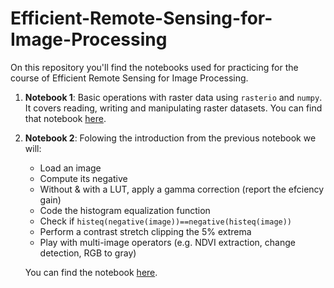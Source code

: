 # Efficient-Remote-Sensing-for-Image-Processing
On this repository you'll find the notebooks used for practicing for the course of Efficient Remote Sensing for Image Processing.

1. **Notebook 1**: Basic operations with raster data using `rasterio` and `numpy`. It covers reading, writing and manipulating raster datasets. You can find that notebook [here](task1_handling_images.ipynb).

2. **Notebook 2**: Folowing the introduction from the previous notebook we will:
    - Load an image
    - Compute its negative
    - Without & with a LUT, apply a gamma correction (report the efciency gain)
    - Code the histogram equalization function
    - Check if `histeq(negative(image))==negative(histeq(image))`
    - Perform a contrast stretch clipping the 5% extrema
    - Play with multi-image operators (e.g. NDVI extraction, change detection, RGB to gray)
    
    You can find the notebook [here](task2_point_based_processing.ipynb).